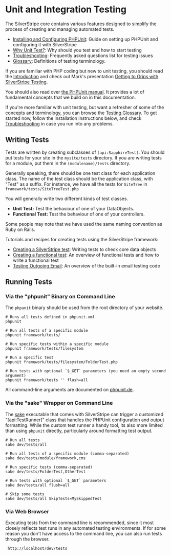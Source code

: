 # Unit and Integration Testing

The SilverStripe core contains various features designed to simplify the process of creating and managing automated tests.

* [Installing and Configuring PHPUnit](installing-and-configuring-phpunit): Guide on setting up PHPUnit and configuring it with SilverStripe
* [Why Unit Test?](why-should-i-test): Why should you test and how to start testing
* [Troubleshooting](troubleshooting): Frequently asked questions list for testing issues
* [Glossary](glossary): Definitions of testing terminology.

If you are familiar with PHP coding but new to unit testing, you should read the [Introduction](/topics/testing) and
check out Mark's presentation [Getting to Grips with SilverStripe Testing](http://www.slideshare.net/maetl/getting-to-grips-with-silverstripe-testing).

You should also read over [the PHPUnit manual](http://www.phpunit.de/manual/current/en/). It provides a lot of
fundamental concepts that we build on in this documentation.

If you're more familiar with unit testing, but want a refresher of some of the concepts and terminology, you can browse
the [Testing Glossary](glossary).
To get started now, follow the installation instructions below, and check
[Troubleshooting](troubleshooting) in case you run into any problems.

## Writing Tests

Tests are written by creating subclasses of `[api:SapphireTest]`.  You should put tests for your site in the
`mysite/tests` directory.  If you are writing tests for a module, put them in the `(modulename)/tests` directory.

Generally speaking, there should be one test class for each application class.  The name of the test class should be the
application class, with "Test" as a suffix.  For instance, we have all the tests for `SiteTree` in
`framework/tests/SiteTreeTest.php`

You will generally write two different kinds of test classes.

*  **Unit Test:** Test the behaviour of one of your DataObjects.
*  **Functional Test:** Test the behaviour of one of your controllers.

Some people may note that we have used the same naming convention as Ruby on Rails.

Tutorials and recipes for creating tests using the SilverStripe framework:

* [Creating a SilverStripe test](creating-a-silverstripe-test): Writing tests to check core data objects
* [Creating a functional test](creating-a-functional-test): An overview of functional tests and how to write a functional test
* [Testing Outgoing Email](testing-email): An overview of the built-in email testing code

## Running Tests

### Via the "phpunit" Binary on Command Line

The `phpunit` binary should be used from the root directory of your website.

	# Runs all tests defined in phpunit.xml
	phpunit

	# Run all tests of a specific module
 	phpunit framework/tests/

 	# Run specific tests within a specific module
 	phpunit framework/tests/filesystem

 	# Run a specific test
	phpunit framework/tests/filesystem/FolderTest.php

	# Run tests with optional `$_GET` parameters (you need an empty second argument)
 	phpunit framework/tests '' flush=all

All command-line arguments are documented on
[phpunit.de](http://www.phpunit.de/manual/current/en/textui.html).

### Via the "sake" Wrapper on Command Line

The [sake](/topics/commandline) executable that comes with SilverStripe can trigger a customized
"[api:TestRunner]" class that handles the PHPUnit configuration and output formatting.
While the custom test runner a handy tool, its also more limited than using `phpunit` directly,
particularly around formatting test output.

	# Run all tests
	sake dev/tests/all

	# Run all tests of a specific module (comma-separated)
	sake dev/tests/module/framework,cms

	# Run specific tests (comma-separated)
	sake dev/tests/FolderTest,OtherTest

	# Run tests with optional `$_GET` parameters
	sake dev/tests/all flush=all

	# Skip some tests
	sake dev/tests/all SkipTests=MySkippedTest

### Via Web Browser

Executing tests from the command line is recommended, since it most closely reflects
test runs in any automated testing environments. If for some reason you don't have
access to the command line, you can also run tests through the browser.

	 http://localhost/dev/tests
